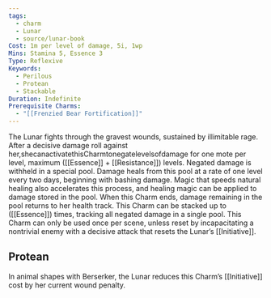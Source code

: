 ```yaml
---
tags:
  - charm
  - Lunar
  - source/lunar-book
Cost: 1m per level of damage, 5i, 1wp
Mins: Stamina 5, Essence 3
Type: Reflexive
Keywords:
  - Perilous
  - Protean
  - Stackable
Duration: Indefinite
Prerequisite Charms:
  - "[[Frenzied Bear Fortification]]"
---
```

The Lunar fights through the gravest wounds, sustained by illimitable rage. After a decisive damage roll against her,shecanactivatethisCharmtonegatelevelsofdamage for one mote per level, maximum ([[Essence]] + [[Resistance]]) levels. Negated damage is withheld in a special pool. Damage heals from this pool at a rate of one level every two days, beginning with bashing damage. Magic that speeds natural healing also accelerates this process, and healing magic can be applied to damage stored in the pool. When this Charm ends, damage remaining in the pool returns to her health track. This Charm can be stacked up to ([[Essence]]) times, tracking all negated damage in a single pool. This Charm can only be used once per scene, unless reset by incapacitating a nontrivial enemy with a decisive attack that resets the Lunar’s [[Initiative]]. 
## Protean 

In animal shapes with Berserker, the Lunar reduces this Charm’s [[Initiative]] cost by her current wound penalty.
